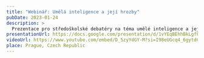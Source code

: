 ```yaml
---
title: "Webinář: Umělá inteligence a její hrozby"
pubDate: 2023-01-24
description: >
  Prezentace pro středoškolské debatéry na téma umělé inteligence a jejích hrozeb (na začátku ledna 2023).
presentationUrl: https://docs.google.com/presentation/d/1vYEqBEhhBkLgfP0-yoAa64nF47UZGo9vb9TqLlASGC8/embed?start=false&amp;loop=true&amp;delayms=5000
videoUrl: https://www.youtube.com/embed/D_5zyYdGY-M?si=I98eUGcq4_6gytdC
place: Prague, Czech Republic
---
```

